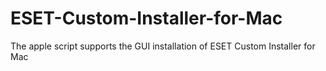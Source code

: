 ESET-Custom-Installer-for-Mac
=============================

The apple script supports the GUI installation of ESET Custom Installer for Mac
